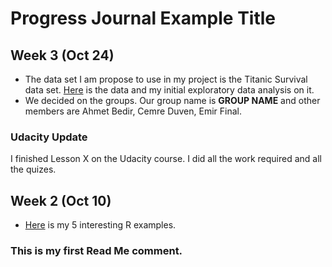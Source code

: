 # Progress Journal Example Title

## Week 3 (Oct 24)

+ The data set I am propose to use in my project is the Titanic Survival data set. [Here](https://www.kaggle.com/mrisdal/exploring-survival-on-the-titanic) is the data and my initial exploratory data analysis on it.
+ We decided on the groups. Our group name is **GROUP NAME** and other members are Ahmet Bedir, Cemre Duven, Emir Final.

### Udacity Update 
I finished Lesson X on the Udacity course. I did all the work required and all the quizes. 

## Week 2 (Oct 10)

+ [Here](files/interesting_examples.html) is my 5 interesting R examples.

### This is my first Read Me comment.